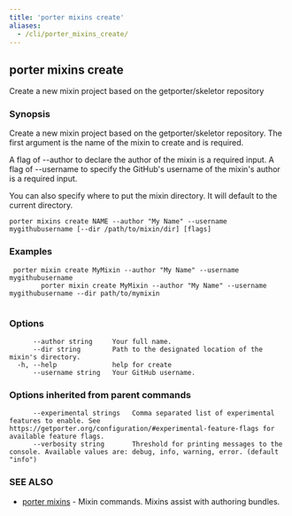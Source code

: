 ```yaml
---
title: 'porter mixins create'
aliases:
  - /cli/porter_mixins_create/
---
```


## porter mixins create

Create a new mixin project based on the getporter/skeletor repository

### Synopsis

Create a new mixin project based on the getporter/skeletor repository.
The first argument is the name of the mixin to create and is required.

A flag of --author to declare the author of the mixin is a required input.
A flag of --username to specify the GitHub's username of the mixin's author is a required input.

You can also specify where to put the mixin directory. It will default to the current directory.

```
porter mixins create NAME --author "My Name" --username mygithubusername [--dir /path/to/mixin/dir] [flags]
```

### Examples

```
 porter mixin create MyMixin --author "My Name" --username mygithubusername
		porter mixin create MyMixin --author "My Name" --username mygithubusername --dir path/to/mymixin
		
```

### Options

```
      --author string     Your full name.
      --dir string        Path to the designated location of the mixin's directory.
  -h, --help              help for create
      --username string   Your GitHub username.
```

### Options inherited from parent commands

```
      --experimental strings   Comma separated list of experimental features to enable. See https://getporter.org/configuration/#experimental-feature-flags for available feature flags.
      --verbosity string       Threshold for printing messages to the console. Available values are: debug, info, warning, error. (default "info")
```

### SEE ALSO

* [porter mixins](/cli/porter_mixins/)	 - Mixin commands. Mixins assist with authoring bundles.

